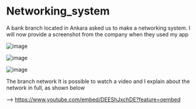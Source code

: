 # Networking_system
A bank branch located in Ankara asked us to make a networking system. I will now provide a screenshot from the company when they used my app

![image](https://user-images.githubusercontent.com/35701617/153745752-55a7ffde-1380-4eb6-abdb-989205a32436.png)

![image](https://user-images.githubusercontent.com/35701617/153745756-7a3b5cd2-6c8d-481a-b6a1-0e393baf6cb9.png)

![image](https://user-images.githubusercontent.com/35701617/153745760-9ad71692-4515-4850-ae79-5296949777f4.png)

The branch network
It is possible to watch a video and I explain about the network in full, as shown below

--> https://www.youtube.com/embed/DEEShJxchDE?feature=oembed
